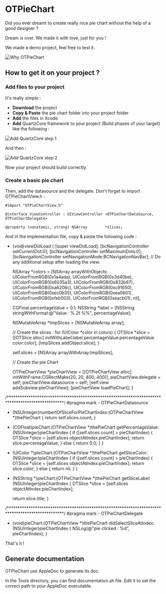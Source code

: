 OTPieChart
==========


Did you ever dreamt to create really nice pie chart without the help of a good designer ?

Dream is over. We made it with love, just for you !

We made a demo project, feel free to test it.

![Why OTPieChart](https://raw.github.com/octo-online/OTPieChart/master/images/why.png)


How to get it on your project ?
---------------------------------

### Add files to your project

It's really simple : 

* __Download__ the project
* __Copy & Paste__ the pie chart folder into your project folder
* __Add__ the files in Xcode
* __Add__ QuartzCore framework to your project (Build phases of your target) like the following :

![Add QuartzCore step 1](https://raw.github.com/octo-online/OTPieChart/master/images/QuartzCore1.png)

And then :

![Add QuartzCore step 2](https://raw.github.com/octo-online/OTPieChart/master/images/QuartzCore2.png)


Now your project should build correctly.


### Create a basic pie chart

Then, add the datasource and the delegate. Don't forget to import OTPieChartView.h :

	#import "OTPieChartView.h" 

	@interface ViewController : UIViewController <OTPieChartDataSource, OTPieChartDelegate>

	@property (nonatomic, strong) NSArray        *slices;


And in the implementation file, copy & paste the following code : 


- (void)viewDidLoad
{
	[super viewDidLoad];
	[bcNavigationController setCurrentDot:0];
	[bcNavigationController setMaximumDots:0];
	[bcNavigationController setNavigationMode:BCNavigationNavBar];
	// Do any additional setup after loading the view.

	NSArray *colors = [NSArray arrayWithObjects:
					   UIColorFromRGB(0x1a4ada),
					   UIColorFromRGB(0x3d40be),
					   UIColorFromRGB(0x6035a3),
					   UIColorFromRGB(0x832b87),
					   UIColorFromRGB(0xa6206c),
					   UIColorFromRGB(0xc91650),
					   UIColorFromRGB(0xec0b35),
					   UIColorFromRGB(0xea5601),
					   UIColorFromRGB(0xfeb003),
					   UIColorFromRGB(0xeacb01),
					   nil];

	CGFloat percentageValue = 0.1;
	NSString *label = [NSString stringWithFormat:@"Value : %.2f %%", percentageValue];

	NSMutableArray *tmpSlices = [NSMutableArray array];

	// Create the slices :
	for (UIColor *color in colors)
	{
		OTSlice *slice = [[OTSlice alloc] initWithLabel:label
										percentageValue:percentageValue
												  color:color];
		[tmpSlices addObject:slice];
	}

	self.slices = [NSArray arrayWithArray:tmpSlices];

	// Create the pie Chart

	OTPieChartView *pieChartView = [[OTPieChartView alloc] initWithFrame:CGRectMake(20, 20, 400, 400)];
	pieChartView.delegate = self;
	pieChartView.datasource = self;
	[self.view addSubview:pieChartView];
	[pieChartView loadPieChart];
}

/**************************************************************************************************/
#pragma mark - OTPieChartDatasource

- (NSUInteger)numbertOfSliceForPieChartIndex:(OTPieChartView *)thePieChart
{
	return self.slices.count;
}

- (CGFloat)pieChart:(OTPieChartView *)thePieChart getPercentageValue:(NSUInteger)pieChartIndex
{
	if ([self.slices count] > pieChartIndex)
	{
		OTSlice *slice = [self.slices objectAtIndex:pieChartIndex];
		return slice.percentageValue;
	}
	else
	{
		return 0.0;
	}
}

- (UIColor *)pieChart:(OTPieChartView *)thePieChart getSliceColor:(NSUInteger)pieChartIndex
{
	if ([self.slices count] > pieChartIndex)
	{
		OTSlice *slice = [self.slices objectAtIndex:pieChartIndex];
		return slice.color;
	}
	else
	{
		return nil;
	}
}

- (NSString *)pieChart:(OTPieChartView *)thePieChart getSliceLabel:(NSUInteger)pieChartIndex
{
	OTSlice *slice = [self.slices objectAtIndex:pieChartIndex];

	return slice.title;
}

/**************************************************************************************************/
#pragma mark - OTPieChartDelegate

- (void)pieChart:(OTPieChartView *)thePieChart didSelectSliceAtIndex:(NSUInteger)pieChartIndex
{
	NSLog(@"pie clicked : %d", pieChartIndex);
}



That's it !

Generate documentation
----------------------

OTPieChart use AppleDoc to generate its doc.

In the Tools directory, you can find documentation.sh file.
Edit it to set the correct path to your AppleDoc executable.
